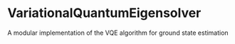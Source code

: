 # VariationalQuantumEigensolver
A modular implementation of the VQE algorithm for ground state estimation
